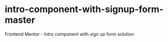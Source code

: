 # intro-component-with-signup-form-master
Frontend Mentor - Intro component with sign up form solution
